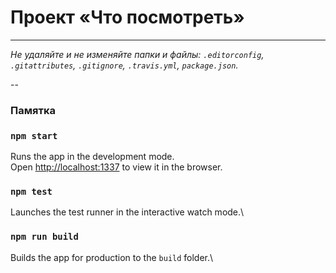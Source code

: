 # Проект «Что посмотреть»

---

_Не удаляйте и не изменяйте папки и файлы:_
_`.editorconfig`, `.gitattributes`, `.gitignore`, `.travis.yml`, `package.json`._

--

### Памятка 

### `npm start`

Runs the app in the development mode.\
Open [http://localhost:1337](http://localhost:1337) to view it in the browser.

### `npm test`

Launches the test runner in the interactive watch mode.\

### `npm run build`

Builds the app for production to the `build` folder.\
